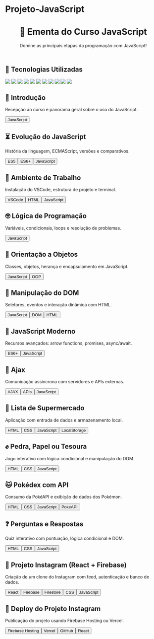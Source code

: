 # Projeto-JavaScript

<!DOCTYPE html>
<html lang="pt-BR">
<head>
  <meta charset="UTF-8">
  <title>Ementa do Curso JavaScript</title>
  <link rel="stylesheet" href="estilo.css">
</head>
<body>
  <header>
    <h1>📘 Ementa do Curso JavaScript</h1>
    <p>Domine as principais etapas da programação com JavaScript!</p>
  </header>

  <section>
    <h2>🧠 Tecnologias Utilizadas</h2>
    <div class="badges">
      <img src="https://img.shields.io/badge/HTML-E34F26?style=for-the-badge&logo=html5&logoColor=white">
      <img src="https://img.shields.io/badge/CSS-1572B6?style=for-the-badge&logo=css3&logoColor=white">
      <img src="https://img.shields.io/badge/JavaScript-F7DF1E?style=for-the-badge&logo=javascript&logoColor=black">
      <img src="https://img.shields.io/badge/ECMAScript-1E90FF?style=for-the-badge&logo=es6&logoColor=white">
      <img src="https://img.shields.io/badge/AJAX-FF9900?style=for-the-badge&logo=ajax&logoColor=white">
      <img src="https://img.shields.io/badge/LocalStorage-0052CC?style=for-the-badge&logo=googlechrome&logoColor=white">
      <img src="https://img.shields.io/badge/PokéAPI-DC143C?style=for-the-badge&logo=pokemon&logoColor=white">
      <img src="https://img.shields.io/badge/VSCode-007ACC?style=for-the-badge&logo=visualstudiocode&logoColor=white">
      <img src="https://img.shields.io/badge/React-61DAFB?style=for-the-badge&logo=react&logoColor=black">
      <img src="https://img.shields.io/badge/Firebase-FFCA28?style=for-the-badge&logo=firebase&logoColor=black">
      <img src="https://img.shields.io/badge/GitHub-181717?style=for-the-badge&logo=github&logoColor=white">
    </div>
  </section>

  <!-- Módulos da ementa -->

  <section>
    <h2>📌 Introdução</h2>
    <p>Recepção ao curso e panorama geral sobre o uso do JavaScript.</p>
    <div class="tecnologias"><button>JavaScript</button></div>
  </section>

  <section>
    <h2>⏳ Evolução do JavaScript</h2>
    <p>História da linguagem, ECMAScript, versões e comparativos.</p>
    <div class="tecnologias"><button>ES5</button><button>ES6+</button><button>JavaScript</button></div>
  </section>

  <section>
    <h2>🧰 Ambiente de Trabalho</h2>
    <p>Instalação do VSCode, estrutura de projeto e terminal.</p>
    <div class="tecnologias"><button>VSCode</button><button>HTML</button><button>JavaScript</button></div>
  </section>

  <section>
    <h2>🤓 Lógica de Programação</h2>
    <p>Variáveis, condicionais, loops e resolução de problemas.</p>
    <div class="tecnologias"><button>JavaScript</button></div>
  </section>

  <section>
    <h2>🧩 Orientação a Objetos</h2>
    <p>Classes, objetos, herança e encapsulamento em JavaScript.</p>
    <div class="tecnologias"><button>JavaScript</button><button>OOP</button></div>
  </section>

  <section>
    <h2>🎯 Manipulação do DOM</h2>
    <p>Seletores, eventos e interação dinâmica com HTML.</p>
    <div class="tecnologias"><button>JavaScript</button><button>DOM</button><button>HTML</button></div>
  </section>

  <section>
    <h2>🚀 JavaScript Moderno</h2>
    <p>Recursos avançados: arrow functions, promises, async/await.</p>
    <div class="tecnologias"><button>ES6+</button><button>JavaScript</button></div>
  </section>

  <section>
    <h2>🔄 Ajax</h2>
    <p>Comunicação assíncrona com servidores e APIs externas.</p>
    <div class="tecnologias"><button>AJAX</button><button>APIs</button><button>JavaScript</button></div>
  </section>

  <section>
    <h2>🛒 Lista de Supermercado</h2>
    <p>Aplicação com entrada de dados e armazenamento local.</p>
    <div class="tecnologias"><button>HTML</button><button>CSS</button><button>JavaScript</button><button>LocalStorage</button></div>
  </section>

  <section>
    <h2>✊ Pedra, Papel ou Tesoura</h2>
    <p>Jogo interativo com lógica condicional e manipulação do DOM.</p>
    <div class="tecnologias"><button>HTML</button><button>CSS</button><button>JavaScript</button></div>
  </section>

  <section>
    <h2>🐱 Pokédex com API</h2>
    <p>Consumo da PokéAPI e exibição de dados dos Pokémon.</p>
    <div class="tecnologias"><button>HTML</button><button>CSS</button><button>JavaScript</button><button>PokéAPI</button></div>
  </section>

  <section>
    <h2>❓ Perguntas e Respostas</h2>
    <p>Quiz interativo com pontuação, lógica condicional e DOM.</p>
    <div class="tecnologias"><button>HTML</button><button>CSS</button><button>JavaScript</button></div>
  </section>

  <section>
    <h2>📸 Projeto Instagram (React + Firebase)</h2>
    <p>Criação de um clone do Instagram com feed, autenticação e banco de dados.</p>
    <div class="tecnologias"><button>React</button><button>Firebase</button><button>Firestore</button><button>CSS</button><button>JavaScript</button></div>
  </section>

  <section>
    <h2>🚀 Deploy do Projeto Instagram</h2>
    <p>Publicação do projeto usando Firebase Hosting ou Vercel.</p>
    <div class="tecnologias"><button>Firebase Hosting</button><button>Vercel</button><button>GitHub</button><button>React</button></div>
  </section>
</body>
</html>


